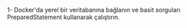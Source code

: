 1- Docker'da yerel bir veritabanına bağlanın ve basit sorguları PreparedStatement kullanarak çalıştırın.
